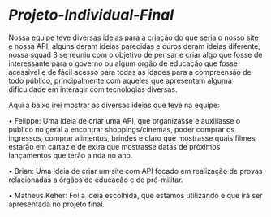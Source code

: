 # *Projeto-Individual-Final*

Nossa equipe teve diversas ideias para a criação do que seria o nosso site e nossa API, alguns deram ideias parecidas e ouros deram ideias diferente, nossa squad 3 se reuniu com o objetivo de pensar e criar algo que fosse de interessante para o governo ou algum órgão de educação que fosse acessível e de fácil acesso para todas as idades para a compreensão de todo público, principalmente com aqueles que apresentam alguma dificuldade em interagir com tecnologias diversas.

Aqui a baixo irei mostrar as diversas ideias que teve na equipe:

•	Felippe: Uma ideia de criar uma API, que organizasse e auxiliasse o publico no geral a encontrar shoppings/cinemas, poder comprar os ingressos, comprar alimentos, brindes e claro que mostrasse quais filmes estarão em cartaz e de extra que mostrasse datas de próximos lançamentos que terão ainda no ano.

•	Brian: Uma ideia de criar um site com API focado em realização de provas relacionadas a órgãos de educação e de pré-militar.

•	Matheus Keher: Foi a ideia escolhida, que estamos utilizando e que irá ser apresentada no projeto final.
